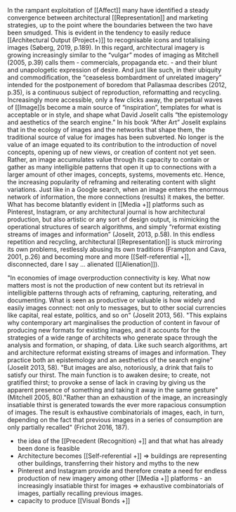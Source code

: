 
In the rampant exploitation of [[Affect]] many have identified a steady convergence between architectural [[Representation]] and marketing strategies, up to the point where the boundaries between the two have been smudged. This is evident in the tendency to easily reduce [[Architectural Output (Project+)]] to recognisable icons and totalising images (Søberg, 2019, p.189). In this regard, architectural imagery is growing increasingly similar to the “vulgar” modes of imaging as Mitchell (2005, p.39) calls them - commercials, propaganda etc. - and their blunt and unapologetic expression of desire. And just like such, in their ubiquity and commodification, the “ceaseless bombardment of unrelated imagery” intended for the postponement of boredom that Pallasmaa describes (2012, p.35), is a continuous subject of reproduction, reformatting and recycling. Increasingly more accessible, only a few clicks away, the perpetual waves of [[Image]]s become a main source of “inspiration”, templates for what is acceptable or in style, and shape what David Joselit calls “the epistemology and aesthetics of the search engine.” In his book “After Art” Joselit explains that in the ecology of images  and the networks that shape them, the traditional source of value for images has been subverted. No longer is the value of an image equated to its contribution to the introduction of novel concepts, opening up of new views, or creation of content not yet seen. Rather, an image accumulates value through its capacity to contain or gather as many intelligible patterns that open it up to connections with a larger amount of other images, concepts, systems, movements etc. Hence, the increasing popularity of reframing and reiterating content with slight variations. Just like in a Google search, when an image enters the enormous network of information, the more connections (results) it makes, the better. What has become blatantly evident in [[Media +]] platforms such as Pinterest, Instagram, or any architectural journal is how architectural production, but also artistic or any sort of design output, is mimicking the operational structures of search algorithms, and simply “reformat existing streams of images and information” (Joselit, 2013, p.58). In this endless repetition and recycling, architectural [[Representation]] is stuck mirroring its own problems, restlessly abusing its own traditions (Frampton and Cava, 2001, p.26) and becoming more and more [[Self-referential +]], disconnected, dare I say ... alienated ([[Alienation]]).

"In economies of image overproduction connectivity is key. What now matters most is not the production of new content but its retrieval in intelligible patterns through acts of reframing, capturing, reiterating, and documenting. What is seen as productive or valuable is how widely and easily images connect: not only to messages, but to other social currencies like capital, real estate, politics, and so on" (Joselit 2013, 56). "This explains why contemporary art marginalises the production of content in favour of producing new formats for existing images, and it accounts for the strategies of a wide range of architects who generate space through the analysis and formation, or shaping, of data. Like such search algorithms, art and architecture reformat existing streams of images and information. They practice both an epistemology and an aesthetics of the search engine" (Joselit 2013, 58). "But images are also, notoriously, a drink that fails to satisfy our thirst. The main function is to awaken desire; to create, not gratified thirst; to provoke a sense of lack in craving by giving us the apparent presence of something and taking it away in the same gesture" (Mitchell 2005, 80)."Rather than an exhaustion of the image, an increasingly insatiable thirst is generated towards the ever more rapacious consumption of images. The result is exhaustive combinatorials of images, each, in turn, depending on the fact that previous images in a series of consumption are only partially recalled" (Frichot 2016, 187).

- the idea of the [[Precedent (Recognition) +]] and that what has already been done is feasible 
- Architecture becomes [[Self-referential +]] => buildings are representing other buildings, transferring their history and myths to the new
- Pinterest and Instagram provide and therefore create a need for endless production of new imagery among other [[Media +]] platforms - an increasingly insatiable thirst for images => exhaustive combinatorials of images, partially recalling previous images.
- capacity to produce [[Visual Bonds +]]
 
